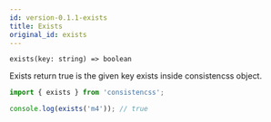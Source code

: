 ```yaml
---
id: version-0.1.1-exists
title: Exists
original_id: exists
---
```


`exists(key: string) => boolean`

Exists return true is the given key exists inside consistencss object.

```js
import { exists } from 'consistencss';

console.log(exists('m4')); // true
```

